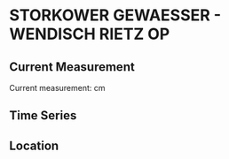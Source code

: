 # STORKOWER GEWAESSER - WENDISCH RIETZ OP

## Current Measurement

Current measurement: <Value topic="rivers/pegel-online/SKG/WENDISCH-RIETZ-OP/measurementValue"/> cm

## Time Series

<TimeSeries topic="rivers/pegel-online/SKG/WENDISCH-RIETZ-OP/measurementValue" period="week" />

## Location

<WorldMap>
  <Marker lat="52.21418951802941" lon="14.004329993353945" labelTopic="rivers/pegel-online/SKG/WENDISCH-RIETZ-OP/measurementValue" />
</WorldMap>
